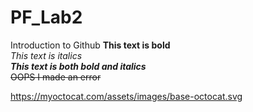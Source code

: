 # PF_Lab2
Introduction to Github
**This text is bold**\
*This text is italics*\
***This text is both bold and italics***\
~~OOPS I made an error~~

https://myoctocat.com/assets/images/base-octocat.svg
